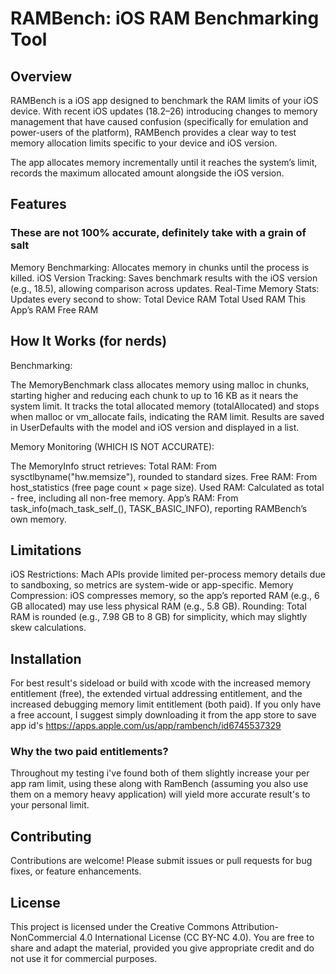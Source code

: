 # RAMBench: iOS RAM Benchmarking Tool

## Overview
RAMBench is a iOS app designed to benchmark the RAM limits of your iOS device. With recent iOS updates (18.2–26) introducing changes to memory management that have caused confusion (specifically for emulation and power-users of the platform), RAMBench provides a clear way to test memory allocation limits specific to your device and iOS version.

The app allocates memory incrementally until it reaches the system’s limit, records the maximum allocated amount alongside the iOS version.

## Features
### These are not 100% accurate, definitely take with a grain of salt
Memory Benchmarking: Allocates memory in chunks until the process is killed.
iOS Version Tracking: Saves benchmark results with the iOS version (e.g., 18.5), allowing comparison across updates.
Real-Time Memory Stats: Updates every second to show:
Total Device RAM
Total Used RAM
This App’s RAM
Free RAM


## How It Works (for nerds)
Benchmarking:

The MemoryBenchmark class allocates memory using malloc in chunks, starting higher and reducing each chunk to up to 16 KB as it nears the system limit.
It tracks the total allocated memory (totalAllocated) and stops when malloc or vm_allocate fails, indicating the RAM limit.
Results are saved in UserDefaults with the model and iOS version and displayed in a list.


Memory Monitoring (WHICH IS NOT ACCURATE):

The MemoryInfo struct retrieves:
Total RAM: From sysctlbyname("hw.memsize"), rounded to standard sizes.
Free RAM: From host_statistics (free page count × page size).
Used RAM: Calculated as total - free, including all non-free memory.
App’s RAM: From task_info(mach_task_self_(), TASK_BASIC_INFO), reporting RAMBench’s own memory.



## Limitations
iOS Restrictions: Mach APIs provide limited per-process memory details due to sandboxing, so metrics are system-wide or app-specific.
Memory Compression: iOS compresses memory, so the app’s reported RAM (e.g., 6 GB allocated) may use less physical RAM (e.g., 5.8 GB).
Rounding: Total RAM is rounded (e.g., 7.98 GB to 8 GB) for simplicity, which may slightly skew calculations.

## Installation
For best result's sideload or build with xcode with the increased memory entitlement (free), the extended virtual addressing entitlement, and the increased debugging memory limit entitlement (both paid). 
If you only have a free account, I suggest simply downloading it from the app store to save app id's https://apps.apple.com/us/app/rambench/id6745537329 

### Why the two paid entitlements?
Throughout my testing i've found both of them slightly increase your per app ram limit, using these along with RamBench (assuming you also use them on a memory heavy application) will yield more accurate result's to your personal limit.

## Contributing
Contributions are welcome! Please submit issues or pull requests for bug fixes, or feature enhancements.

## License
This project is licensed under the Creative Commons Attribution-NonCommercial 4.0 International License (CC BY-NC 4.0). You are free to share and adapt the material, provided you give appropriate credit and do not use it for commercial purposes.

